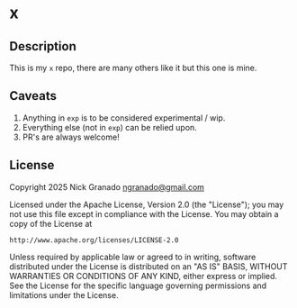 # x

## Description

This is my `x` repo, there are many others like it but this one is mine.

## Caveats

1. Anything in `exp` is to be considered experimental / wip.
2. Everything else (not in `exp`) can be relied upon.
3. PR's are always welcome!

## License
    
Copyright 2025 Nick Granado <ngranado@gmail.com>

Licensed under the Apache License, Version 2.0 (the "License");
you may not use this file except in compliance with the License.
You may obtain a copy of the License at

    http://www.apache.org/licenses/LICENSE-2.0

Unless required by applicable law or agreed to in writing, software
distributed under the License is distributed on an "AS IS" BASIS,
WITHOUT WARRANTIES OR CONDITIONS OF ANY KIND, either express or implied.
See the License for the specific language governing permissions and
limitations under the License.
